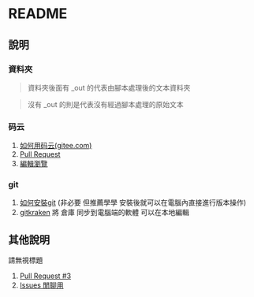 # README

## 說明

### 資料夾

> 資料夾後面有 _out 的代表由腳本處理後的文本資料夾

> 沒有 _out 的則是代表沒有經過腳本處理的原始文本

### 码云

1. [如何用码云(gitee.com)](gitee/如何用码云%28gitee.com%29.md)
2. [Pull Request](gitee/Pull%20Request.md)
3. [編輯瀏覽](gitee/編輯瀏覽.md)

### git

1. [如何安裝git](gitee/如何安裝git.md) (非必要 但推薦學學 安裝後就可以在電腦內直接進行版本操作)
2. [gitkraken](tool/gitkraken.md) 將 倉庫 同步到電腦端的軟體 可以在本地編輯

## 其他說明

請無視標題

1. [Pull Request #3](https://gitee.com/bluelovers/novel/pulls/3)
2. [Issues 閒聊用 ](https://gitee.com/bluelovers/novel/issues/IIIU4)
